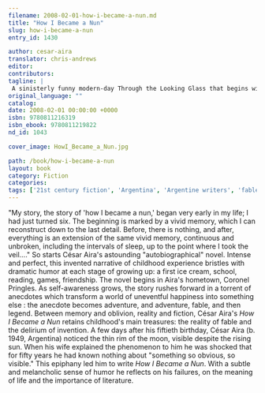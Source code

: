 ```yaml
---
filename: 2008-02-01-how-i-became-a-nun.md
title: "How I Became a Nun"
slug: how-i-became-a-nun
entry_id: 1430

author: cesar-aira
translator: chris-andrews
editor: 
contributors: 
tagline: |
 A sinisterly funny modern-day Through the Looking Glass that begins with cyanide poisoning and ends in strawberry ice cream.
original_language: ""
catalog: 
date: 2008-02-01 00:00:00 +0000 
isbn: 9780811216319
isbn_ebook: 9780811219822
nd_id: 1043

cover_image: HowI_Became_a_Nun.jpg

path: /book/how-i-became-a-nun
layout: book
category: Fiction
categories: 
tags: ['21st century fiction', 'Argentina', 'Argentine writers', 'fable', 'invention', 'Latin America', 'memory', 'Spanish']
---
```

"My story, the story of 'how I became a nun,' began very early in my life; I had just turned six. The beginning is marked by a vivid memory, which I can reconstruct down to the last detail. Before, there is nothing, and after, everything is an extension of the same vivid memory, continuous and unbroken, including the intervals of sleep, up to the point where I took the veil...." So starts César Aira's astounding "autobiographical" novel. Intense and perfect, this invented narrative of childhood experience bristles with dramatic humor at each stage of growing up: a first ice cream, school, reading, games, friendship. The novel begins in Aira's hometown, Coronel Pringles. As self-awareness grows, the story rushes forward in a torrent of anecdotes which transform a world of uneventful happiness into something else : the anecdote becomes adventure, and adventure, fable, and then legend. Between memory and oblivion, reality and fiction, César Aira's *How I Became a Nun* retains childhood's main treasures: the reality of fable and the delirium of invention. A few days after his fiftieth birthday, César Aira (b. 1949, Argentina) noticed the thin rim of the moon, visible despite the rising sun. When his wife explained the phenomenon to him he was shocked that for fifty years he had known nothing about "something so obvious, so visible." This epiphany led him to write *How I Became a Nun*. With a subtle and melancholic sense of humor he reflects on his failures, on the meaning of life and the importance of literature.





